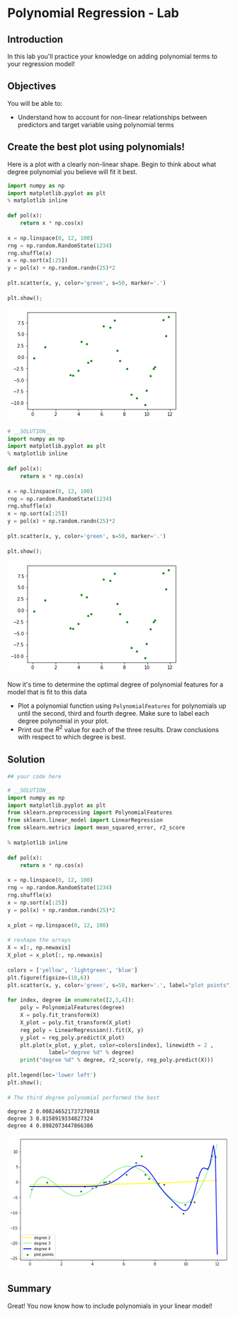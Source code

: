 
# Polynomial Regression - Lab

## Introduction

In this lab you'll practice your knowledge on adding polynomial terms to your regression model! 

## Objectives

You will be able to:

- Understand how to account for non-linear relationships between predictors and target variable using polynomial terms

## Create the best plot using polynomials!

Here is a plot with a clearly non-linear shape. Begin to think about what degree polynomial you believe will fit it best.


```python
import numpy as np
import matplotlib.pyplot as plt
% matplotlib inline

def pol(x):
    return x * np.cos(x)

x = np.linspace(0, 12, 100)
rng = np.random.RandomState(1234)
rng.shuffle(x)
x = np.sort(x[:25])
y = pol(x) + np.random.randn(25)*2

plt.scatter(x, y, color='green', s=50, marker='.')

plt.show();
```


![png](index_files/index_7_0.png)



```python
# __SOLUTION__ 
import numpy as np
import matplotlib.pyplot as plt
% matplotlib inline

def pol(x):
    return x * np.cos(x)

x = np.linspace(0, 12, 100)
rng = np.random.RandomState(1234)
rng.shuffle(x)
x = np.sort(x[:25])
y = pol(x) + np.random.randn(25)*2

plt.scatter(x, y, color='green', s=50, marker='.')

plt.show();
```


![png](index_files/index_8_0.png)


Now it's time to determine the optimal degree of polynomial features for a model that is fit to this data     
- Plot a polynomial function using `PolynomialFeatures` for polynomials up until the second, third and fourth degree. Make sure to label each degree polynomial in your plot.   
- Print out the $R^2$ value for each of the three results. Draw conclusions with respect to which degree is best.

## Solution


```python
## your code here
```


```python
# __SOLUTION__ 
import numpy as np
import matplotlib.pyplot as plt
from sklearn.preprocessing import PolynomialFeatures
from sklearn.linear_model import LinearRegression
from sklearn.metrics import mean_squared_error, r2_score

% matplotlib inline

def pol(x):
    return x * np.cos(x)

x = np.linspace(0, 12, 100)
rng = np.random.RandomState(1234)
rng.shuffle(x)
x = np.sort(x[:25])
y = pol(x) + np.random.randn(25)*2

x_plot = np.linspace(0, 12, 100)

# reshape the arrays
X = x[:, np.newaxis]
X_plot = x_plot[:, np.newaxis]

colors = ['yellow', 'lightgreen', 'blue']
plt.figure(figsize=(10,6))
plt.scatter(x, y, color='green', s=50, marker='.', label="plot points")

for index, degree in enumerate([2,3,4]):
    poly = PolynomialFeatures(degree)
    X = poly.fit_transform(X)
    X_plot = poly.fit_transform(X_plot)
    reg_poly = LinearRegression().fit(X, y)
    y_plot = reg_poly.predict(X_plot)
    plt.plot(x_plot, y_plot, color=colors[index], linewidth = 2 ,
             label="degree %d" % degree)
    print("degree %d" % degree, r2_score(y, reg_poly.predict(X)))

plt.legend(loc='lower left')
plt.show();

# The third degree polynomial performed the best
```

    degree 2 0.008246521737270918
    degree 3 0.8158919334827324
    degree 4 0.8982073447866386



![png](index_files/index_12_1.png)


## Summary

Great! You now know how to include polynomials in your linear model!
